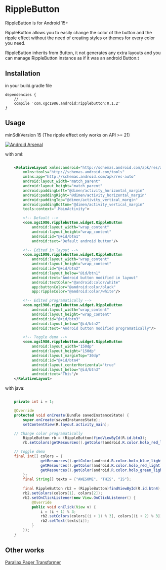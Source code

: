
# RippleButton 

RippleButton is for Android 15+

RippleButton allows you to easily change the color of the button and the ripple effect without the need of creating styles or themes for every color you need.

RippleButton inherits from Button, it not generates any extra layouts and you can manage RippleButton instance as if it was an android Button.t

## Installation

in your build.gradle file

    dependencies {
        // ...
        compile 'com.xgc1986.android:ripplebutton:0.1.2'
    }

## Usage

minSdkVersion 15 (The ripple effect only works on API >= 21)

[![Android Arsenal](http://i.giphy.com/AxVvk2yAIHdcnMXDLW.gif)](demo)


with xml:
```xml

	<RelativeLayout xmlns:android="http://schemas.android.com/apk/res/android"
        xmlns:tools="http://schemas.android.com/tools"
        xmlns:app="http://schemas.android.com/apk/res-auto"
        android:layout_width="match_parent"
        android:layout_height="match_parent"
        android:paddingLeft="@dimen/activity_horizontal_margin"
        android:paddingRight="@dimen/activity_horizontal_margin"
        android:paddingTop="@dimen/activity_vertical_margin"
        android:paddingBottom="@dimen/activity_vertical_margin"
        tools:context=".MainActivity">

        <!-- Default -->
        <com.xgc1986.ripplebutton.widget.RippleButton
            android:layout_width="wrap_content"
            android:layout_height="wrap_content"
            android:id="@+id/btn1"
            android:text="Default android button"/>

        <!-- Edited in layout -->
        <com.xgc1986.ripplebutton.widget.RippleButton
            android:layout_width="wrap_content"
            android:layout_height="wrap_content"
            android:id="@+id/btn2"
            android:layout_below="@id/btn1"
            android:text="Android button modified in layout"
            android:textColor="@android:color/white"
            app:buttonColor="@android:color/black"
            app:rippleColor="@android:color/white"/>

        <!-- Edited programatically -->
        <com.xgc1986.ripplebutton.widget.RippleButton
            android:layout_width="wrap_content"
            android:layout_height="wrap_content"
            android:id="@+id/btn3"
            android:layout_below="@id/btn2"
            android:text="Android button modified programatically"/>

        <!-- Toggle demo -->
        <com.xgc1986.ripplebutton.widget.RippleButton
            android:layout_width="150dp"
            android:layout_height="150dp"
            android:layout_marginTop="30dp"
            android:id="@+id/btn4"
            android:layout_centerHorizontal="true"
            android:layout_below="@id/btn3"
            android:text="This"/>
    </RelativeLayout>
```

with java:
```java

    private int i = 1;

    @Override
    protected void onCreate(Bundle savedInstanceState) {
        super.onCreate(savedInstanceState);
        setContentView(R.layout.activity_main);

	// Change color programatically
        RippleButton rb = (RippleButton)findViewById(R.id.btn3);
        rb.setColors(getResources().getColor(android.R.color.holo_red_light), getResources().getColor(android.R.color.holo_blue_light));

	// Toggle demo
	final int[] colors = {
                getResources().getColor(android.R.color.holo_blue_light),
                getResources().getColor(android.R.color.holo_red_light),
                getResources().getColor(android.R.color.holo_green_light)
        };
        final String[] texts = {"AWESOME", "THIS", "IS"};
        
        final RippleButton rb2 = (RippleButton)findViewById(R.id.btn4);
        rb2.setColors(colors[1], colors[2]);
        rb2.setOnClickListener(new View.OnClickListener() {
            @Override
            public void onClick(View v) {
                i = (i + 1) % 3;
                rb2.setColors(colors[(i + 1) % 3], colors[(i + 2) % 3]);
                rb2.setText(texts[i]);
            }
        });
    }
```

## Other works
<a href="https://github.com/xgc1986/ParallaxPagerTransformer" target="_blank">Parallax Pager Transformer</a>


